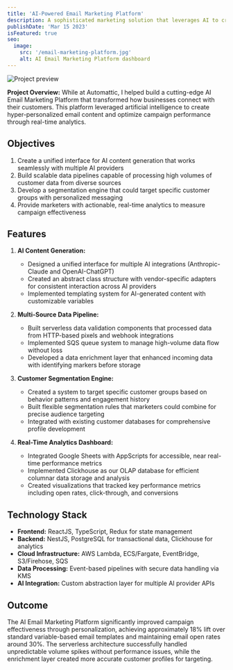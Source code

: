 ```yaml
---
title: 'AI-Powered Email Marketing Platform'
description: A sophisticated marketing solution that leverages AI to create hyper-personalized email campaigns, with data pipelines that process customer data from multiple sources to drive engagement.
publishDate: 'Mar 15 2023'
isFeatured: true
seo:
  image:
    src: '/email-marketing-platform.jpg'
    alt: AI Email Marketing Platform dashboard
---
```


![Project preview](/email-marketing-platform.webp)

**Project Overview:**
While at Automattic, I helped build a cutting-edge AI Email Marketing Platform that transformed how businesses connect with their customers. This platform leveraged artificial intelligence to create hyper-personalized email content and optimize campaign performance through real-time analytics.

## Objectives

1. Create a unified interface for AI content generation that works seamlessly with multiple AI providers
2. Build scalable data pipelines capable of processing high volumes of customer data from diverse sources
3. Develop a segmentation engine that could target specific customer groups with personalized messaging
4. Provide marketers with actionable, real-time analytics to measure campaign effectiveness

## Features

1. **AI Content Generation:**
   - Designed a unified interface for multiple AI integrations (Anthropic-Claude and OpenAI-ChatGPT)
   - Created an abstract class structure with vendor-specific adapters for consistent interaction across AI providers
   - Implemented templating system for AI-generated content with customizable variables

2. **Multi-Source Data Pipeline:**
   - Built serverless data validation components that processed data from HTTP-based pixels and webhook integrations
   - Implemented SQS queue system to manage high-volume data flow without loss
   - Developed a data enrichment layer that enhanced incoming data with identifying markers before storage

3. **Customer Segmentation Engine:**
   - Created a system to target specific customer groups based on behavior patterns and engagement history
   - Built flexible segmentation rules that marketers could combine for precise audience targeting
   - Integrated with existing customer databases for comprehensive profile development

4. **Real-Time Analytics Dashboard:**
   - Integrated Google Sheets with AppScripts for accessible, near real-time performance metrics
   - Implemented Clickhouse as our OLAP database for efficient columnar data storage and analysis
   - Created visualizations that tracked key performance metrics including open rates, click-through, and conversions

## Technology Stack

- **Frontend:** ReactJS, TypeScript, Redux for state management
- **Backend:** NestJS, PostgreSQL for transactional data, Clickhouse for analytics
- **Cloud Infrastructure:** AWS Lambda, ECS/Fargate, EventBridge, S3/Firehose, SQS
- **Data Processing:** Event-based pipelines with secure data handling via KMS
- **AI Integration:** Custom abstraction layer for multiple AI provider APIs

## Outcome

The AI Email Marketing Platform significantly improved campaign effectiveness through personalization, achieving approximately 18% lift over standard variable-based email templates and maintaining email open rates around 30%. The serverless architecture successfully handled unpredictable volume spikes without performance issues, while the enrichment layer created more accurate customer profiles for targeting.